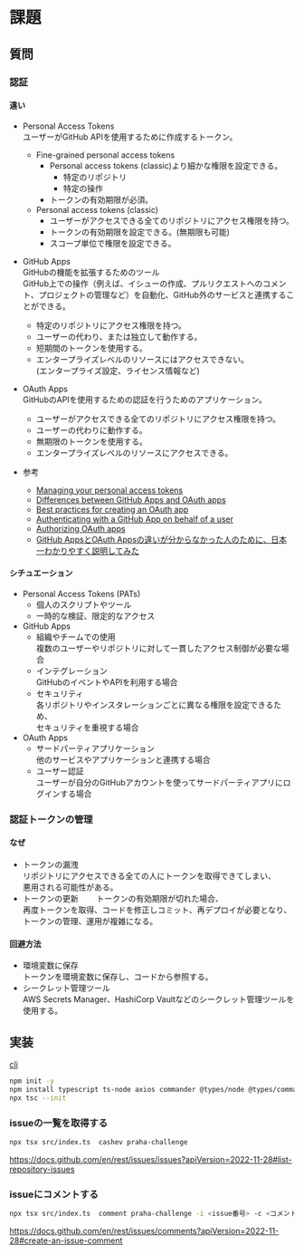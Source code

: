 # 課題

## 質問

### 認証

#### 違い

- Personal Access Tokens  
  ユーザーがGitHub APIを使用するために作成するトークン。  
  - Fine-grained personal access tokens
    - Personal access tokens (classic)より細かな権限を設定できる。
      - 特定のリポジトリ
      - 特定の操作
    - トークンの有効期限が必須。
  - Personal access tokens (classic)
    - ユーザーがアクセスできる全てのリポジトリにアクセス権限を持つ。  
    - トークンの有効期限を設定できる。(無期限も可能)
    - スコープ単位で権限を設定できる。

- GitHub Apps  
  GitHubの機能を拡張するためのツール  
  GitHub上での操作（例えば、イシューの作成、プルリクエストへのコメント、プロジェクトの管理など）を自動化、GitHub外のサービスと連携することができる。  
  - 特定のリポジトリにアクセス権限を持つ。
  - ユーザーの代わり、または独立して動作する。
  - 短期間のトークンを使用する。
  - エンタープライズレベルのリソースにはアクセスできない。  
    (エンタープライズ設定、ライセンス情報など)

- OAuth Apps  
  GitHubのAPIを使用するための認証を行うためのアプリケーション。  
  - ユーザーがアクセスできる全てのリポジトリにアクセス権限を持つ。  
  - ユーザーの代わりに動作する。
  - 無期限のトークンを使用する。
  - エンタープライズレベルのリソースにアクセスできる。

- 参考
  - [Managing your personal access tokens](https://docs.github.com/en/authentication/keeping-your-account-and-data-secure/managing-your-personal-access-tokens)
  - [Differences between GitHub Apps and OAuth apps](https://docs.github.com/en/apps/oauth-apps/building-oauth-apps/differences-between-github-apps-and-oauth-apps)
  - [Best practices for creating an OAuth app](https://docs.github.com/en/apps/oauth-apps/building-oauth-apps/best-practices-for-creating-an-oauth-app)
  - [Authenticating with a GitHub App on behalf of a user](https://docs.github.com/en/apps/creating-github-apps/authenticating-with-a-github-app/authenticating-with-a-github-app-on-behalf-of-a-user)
  - [Authorizing OAuth apps](https://docs.github.com/en/apps/oauth-apps/using-oauth-apps/authorizing-oauth-apps)
  - [GitHub AppsとOAuth Appsの違いが分からなかった人のために、日本一わかりやすく説明してみた](https://qiita.com/dowanna6/items/cfe3fc88643d3ef95a37)

#### シチュエーション

- Personal Access Tokens (PATs)  
  - 個人のスクリプトやツール
  - 一時的な検証、限定的なアクセス
- GitHub Apps
  - 組織やチームでの使用  
  複数のユーザーやリポジトリに対して一貫したアクセス制御が必要な場合
  - インテグレーション  
  GitHubのイベントやAPIを利用する場合
  - セキュリティ  
  各リポジトリやインスタレーションごとに異なる権限を設定できるため、  
  セキュリティを重視する場合
- OAuth Apps  
  - サードパーティアプリケーション  
  他のサービスやアプリケーションと連携する場合
  - ユーザー認証  
  ユーザーが自分のGitHubアカウントを使ってサードパーティアプリにログインする場合

### 認証トークンの管理

#### なぜ

- トークンの漏洩  
  リポジトリにアクセスできる全ての人にトークンを取得できてしまい、  
  悪用される可能性がある。
- トークンの更新　　
  トークンの有効期限が切れた場合、  
  再度トークンを取得、コードを修正しコミット、再デプロイが必要となり、  
  トークンの管理、運用が複雑になる。

#### 回避方法

- 環境変数に保存  
  トークンを環境変数に保存し、コードから参照する。
- シークレット管理ツール  
  AWS Secrets Manager、HashiCorp Vaultなどのシークレット管理ツールを使用する。

## 実装

[cli](./cli/)

```sh
npm init -y
npm install typescript ts-node axios commander @types/node @types/commander
npx tsc --init
```

### issueの一覧を取得する

```sh
npx tsx src/index.ts  cashev praha-challenge
```

<https://docs.github.com/en/rest/issues/issues?apiVersion=2022-11-28#list-repository-issues>

### issueにコメントする

```sh
npx tsx src/index.ts  comment praha-challenge -i <issue番号> -c <コメント>
```

<https://docs.github.com/en/rest/issues/comments?apiVersion=2022-11-28#create-an-issue-comment>
